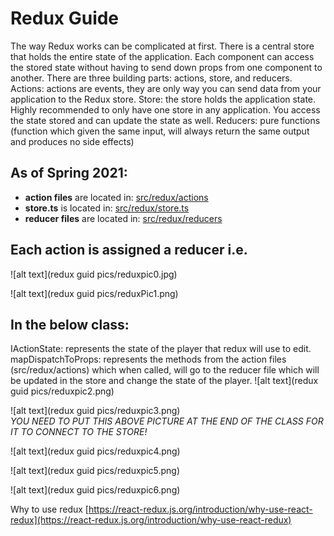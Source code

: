# Redux Guide
The way Redux works can be complicated at first. There is a central store that holds the entire state of the application. Each component can access the stored state without having to send down props from one component to another.
There are three building parts: actions, store, and reducers.
Actions: actions are events, they are only way you can send data from your application to the Redux store. 
Store: the store holds the application state. Highly recommended to only have one store in any application. You access the state stored and can update the state as well. 
Reducers: pure functions (function which given the same input, will always return the same output  and produces no side effects)
## As of Spring 2021: 
-	**action files**  are located in:  [src/redux/actions](src/redux/actions)
-	**store.ts** is located in:  [src/redux/store.ts](src/redux/store.ts)
-	**reducer files** are located in:  [src/redux/reducers](src/redux/reducers)

## Each action is assigned a reducer i.e.

![alt text](redux guid pics/reduxpic0.jpg)
 
![alt text](redux guid pics/reduxPic1.png) 
	 
## In the below class: 

IActionState: represents the state of the player that redux will use to edit. 
mapDispatchToProps: represents the methods from the action files (src/redux/actions) which when called, will go to the reducer file which will be updated in the store and change the state of the player.
![alt text](redux guid pics/reduxpic2.png)

![alt text](redux guid pics/reduxpic3.png)  
*YOU NEED TO PUT THIS ABOVE PICTURE AT THE END OF THE CLASS FOR IT TO CONNECT TO THE STORE!*

![alt text](redux guid pics/reduxpic4.png)</br>

![alt text](redux guid pics/reduxpic5.png)</br>

![alt text](redux guid pics/reduxpic6.png)</br>
 

Why to use redux [https://react-redux.js.org/introduction/why-use-react-redux](https://react-redux.js.org/introduction/why-use-react-redux)


 

 
